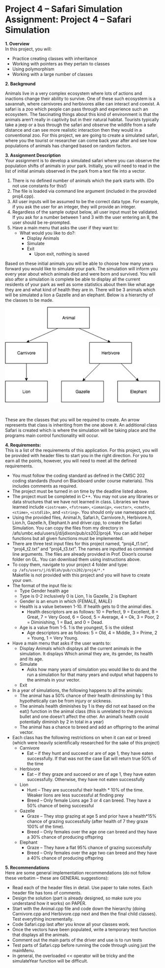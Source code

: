 # Project 4 – Safari Simulation <br> Assignment: Project 4 – Safari Simulation 

**1. Overview**<br>
In this project, you will:<br>
- Practice creating classes with inheritance 
- Working with pointers as they pertain to classes
- Using polymorphism
- Working with a large number of classes

**2. Background**<br>

Animals live in a very complex ecosystem where lots of actions and inactions change their ability to survive. One of these such ecosystem is a savannah, where carnivores and herbivores alike can interact and coexist. A safari is a zoo which people can pass through and experience such an ecosystem. The fascinating things about this kind of environment is that the animals aren’t really in captivity but in their natural habitat. Tourists typically take a jeep or a bus through the safari and observe the wildlife from a safe distance and can see more realistic interaction then they would in a conventional zoo.
For this project, we are going to create a simulated safari, where you the tourist or researcher can come back year after and see how populations of animals has changed based on random factors.

**3. Assignment Description**<br>
Your assignment is to develop a simulated safari where you can observe the population shifts of animals in your park. Initially, you will need to read in the list of initial animals observed in the park from a text file into a vector.
1. There is no defined number of animals which the park starts with. (Do not use constants for this!)
2. The file is loaded via command line argument (included in the provided proj4.cpp). 
3. All user inputs will be assumed to be the correct data type. For example, if you ask the user for an integer, they will provide an integer.
4. Regardless of the sample output below, all user input must be validated. If you ask for a number between 1 and 3 with the user entering an 8, the user should be re-prompted.
5. Have a main menu that asks the user if they want to:
   - What would you like to do?:
     - Display Animals
     - Simulate
     - Exit
       - Upon exit, nothing is saved<br>
       
 Based on these initial animals you will be able to choose how many years forward you would like to simulate your park. The simulation will inform you every year about which animals died and were born and survived. You will also after a simulation is complete be able to display all the current residents of your park as well as some statistics about them like what age they are and what kind of health they are in. 
There will be 3 animals which will be simulated a lion a Gazelle and an elephant. Below is a hierarchy of the classes to be made.  
<p align="center">
<img src=./img1.png /><br>
</p><br>

These are the classes that you will be required to create. An arrow represents that class is inheriting from the one above it. An additional class Safari is created which is where the simulation will be taking place and the programs main control functionality will occur.

**4. Requirements:**<br>
This is a list of the requirements of this application. For this project, you will be provided with header files to start you in the right direction. For you to earn all the points, however, you will need to meet all the defined requirements.
- You must follow the coding standard as defined in the CMSC 202 coding standards (found on Blackboard under course materials). This includes comments as required.
- The project must be turned in on time by the deadline listed above.
- The project must be completed in C++. You may not use any libraries or data structures that we have not learned in class. Libraries we have learned include ```<iostream>```, ```<fstream>```, ```<iomanip>```, ```<vector>```, ```<cmath>```, ```<ctime>```, ```<cstdlib>```, and ```<string>```. You should only use namespace std.
- Using the provided files, Animal.h, Safari.h, Carnivore.h, Herbivore.h, Lion.h, Gazelle.h, Elephant.h and driver.cpp, to create the Safari Simulation. You can copy the files from my directory in /afs/umbc.edu/users/j/d/jdixon/pub/cs202/proj4. You can add helper functions but all given functions must be implemented.
- There are three test input files for this project named, “proj4_t1.txt”, “proj4_t2.txt” and “proj4_t3.txt”. The names are inputted as command line arguments. The files are already provided in Prof. Dixon’s course folder on GL. You can download them using instructions above.
- To copy them, navigate to your project 4 folder and type:<br>
```cp /afs/users/j/d/Blah/pub/cs202/proj4/*.* ``` <br>
Makefile is not provided with this project and you will have to create your own. <br>
- The format of the input file is:
  - Type Gender health age
  - Type is 0-2 inclusively 0 is Lion, 1 is Gazelle, 2 is Elephant
  - Gender is an enum in which {FEMALE, MALE}
  - Health is a value between 1-10. If health gets to 0 the animal dies.
    - Health descriptors are as follows: 10 = Perfect, 9 = Excellent, 8 = Great, 7 = Very Good, 6 = Good, 5 = Average, 4 = Ok, 3 = Poor, 2 = Diminishing, 1 = Bad, and 0 = Dead.
  - Age is a value from 1-5. 1 is the youngest, 5 is the oldest
    - Age descriptors are as follows: 5 = Old, 4 = Middle, 3 = Prime, 2 = Young, 1 = Very Young.
- Have a main menu that asks if the user wants to:
  - Display Animals which displays all the current animals in the simulation. It displays Which animal they are, its gender, its health and its age.
  - Simulate
    - Asks how many years of simulation you would like to do and the run a simulation for that many years and output what happens to the animals in your vector.
  - Exit
- In a year of simulations, the following happens to all the animals:
  - The animal has a 50% chance of their health diminishing by 1 this hypothetically can be from injury or sickness.
  - The animals health diminishes by 1 is they did not eat based on the eat() function in the animal class (this is unrelated to the previous bullet and one doesn’t affect the other. An animal’s health could potentially diminish by 2 in total in a year)
  - The animal has a chance to breed and add an offspring to the animal vector.
- Each class has the following restrictions on when it can eat or breed (which were heavily scientifically researched for the sake of this project)
  - Carnivore
    - Eat – if they hunt and succeed or are of age 1, they have eaten successfully. If that was not the case Eat will return true 50% of the time  
  - Herbivore
    - Eat – if they graze and succeed or are of age 1, they have eaten successfully. Otherwise, they have not eaten successfully
  - Lion
    - Hunt – They are successful their health * 10% of the time. Weaker lions are less successful at finding prey
    - Breed – Only female Lions age 3 or 4 can breed. They have a 50% chance of being successful
  - Gazelle
    - Graze – They stop grazing at age 5 and prior have a health*15% chance of grazing successfully (after health of 7 they graze 100% of the time).
    - Breed – Only females over the age one can breed and they have a 30% chance of producing offspring
  - Elephant
    - Graze – They have a flat 95% chance of grazing successfully
    - Breed – Only females over the age two can breed and they have a 40% chance of producing offspring 
    
**5. Recommendations**<br>
Here are some general implementation recommendations (do not follow these verbatim – these are GENERAL suggestions):<br>
- Read each of the header files in detail. Use paper to take notes. Each header file has tons of comments.
- Design the solution (part is already designed, so make sure you understand how it works) on PAPER.
- Start with the Animal.cpp file and code down the hierarchy (doing Carnivore.cpp and Herbivore.cpp next and then the final child classes). Test everything incrementally.
- Code Safari.cpp last after you know all your classes work.
- Once the vectors have been populated, write a temporary test function that displays all the animals. 
- Comment out the main parts of the driver and use is to run tests
- Test parts of Safari.cpp before running the code through using just the mainMenu.
- In general, the overloaded << operator will be tricky and the simulateYear function will be difficult.
